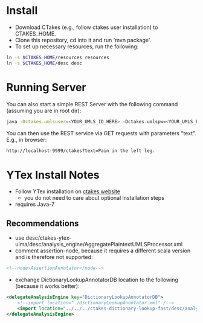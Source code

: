 # Install #

* Download CTakes (e.g., follow ctakes user installation) to CTAKES_HOME.
* Clone this repository, cd into it and run 'mvn package'.
* To set up necessary resources, run the following:

```bash
ln -s $CTAKES_HOME/resources resources 
ln -s $CTAKES_HOME/desc desc 
```


# Running Server #

You can also start a simple REST Server with the following command (assuming you are in root dir):
```bash
java -Dctakes.umlsuser=<YOUR_UMLS_ID_HERE> -Dctakes.umlspw=<YOUR_UMLS_PASSSWORD_HERE> -Xmx5g -cp target/ctakes-server-0.1.jar:resources/ de.dfki.lt.ctakes.Server host(e.g. localhost) port(e.g. 9999) desc/path/to/desc.xml
```
You can then use the REST service via GET requests with parameters "text". E.g., in browser:
```bash
http://localhost:9999/ctakes?text=Pain in the left leg.
```

# YTex Install Notes #

* Follow YTex installation on [ctakes website](https://cwiki.apache.org/confluence/display/CTAKES/YTEX+Installation)
    * you do not need to care about optional installation steps
* requires Java-7

## Recommendations ##
* use desc/ctakes-ytex-uima/desc/analysis_engine/AggregatePlaintextUMLSProcessor.xml
* comment assertion-node, because it requires a different scala version and is therefore not supported: 
```xml
<!--node>AssertionAnnotator</node-->
```
* exchange DictionaryLookupAnnotatorDB location to the following (because it works better):
```xml
<delegateAnalysisEngine key="DictionaryLookupAnnotatorDB"> 
    <!--import location="./DictionaryLookupAnnotator.xml" /--> 
    <import location="../../../ctakes-dictionary-lookup-fast/desc/analysis_engine/UmlsLookupAnnotator.xml"/> 
</delegateAnalysisEngine>
```